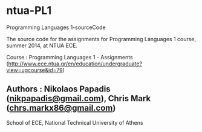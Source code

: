 # ntua-PL1
Programming Languages 1-sourceCode

The source code for the assignments for Programming Languages 1 course, summer 2014, at NTUA ECE.

Course    : Programming Languages 1 - Assignments  (http://www.ece.ntua.gr/en/education/undergraduate?view=ugcourse&id=79)

Authors : Nikolaos Papadis (nikpapadis@gmail.com), 
          Chris Mark (chrs.markx86@gmail.com)
-----------
School of ECE, National Technical University of Athens


